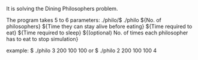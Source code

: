 It is solving the Dining Philosophers problem.

The program takes 5 to 6 parameters:
./philo/$ ./philo ${No. of philosophers} ${Time they can stay alive before eating} ${Time required to eat} ${Time required to sleep} ${(optional) No. of times each philosopher has to eat to stop simulation}

example:
$ ./philo 3 200 100 100
or
$ ./philo 2 200 100 100 4
